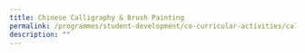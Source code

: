 ```yaml
---
title: Chinese Calligraphy & Brush Painting
permalink: /programmes/student-development/co-curricular-activities/calligraphy-chinese-painting-club/
description: ""
---
```


